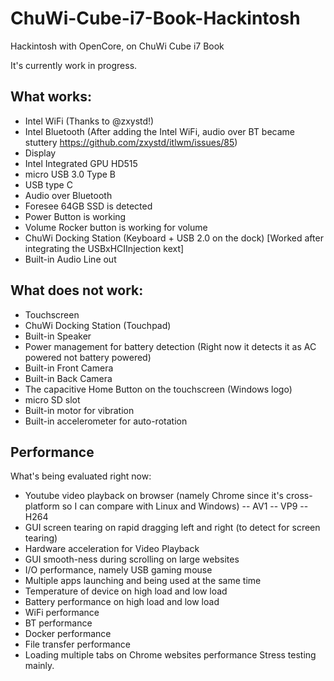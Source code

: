 # ChuWi-Cube-i7-Book-Hackintosh
Hackintosh with OpenCore, on ChuWi Cube i7 Book

It's currently work in progress.

## What works:
- Intel WiFi (Thanks to @zxystd!)
- Intel Bluetooth (After adding the Intel WiFi, audio over BT became stuttery https://github.com/zxystd/itlwm/issues/85)
- Display
- Intel Integrated GPU HD515
- micro USB 3.0 Type B
- USB type C
- Audio over Bluetooth
- Foresee 64GB SSD is detected
- Power Button is working
- Volume Rocker button is working for volume
- ChuWi Docking Station (Keyboard + USB 2.0 on the dock) [Worked after integrating the USBxHCIInjection kext]
- Built-in Audio Line out

## What does not work:
- Touchscreen
- ChuWi Docking Station (Touchpad)
- Built-in Speaker
- Power management for battery detection (Right now it detects it as AC powered not battery powered)
- Built-in Front Camera
- Built-in Back Camera
- The capacitive Home Button on the touchscreen (Windows logo)
- micro SD slot
- Built-in motor for vibration
- Built-in accelerometer for auto-rotation

## Performance
What's being evaluated right now:
- Youtube video playback on browser (namely Chrome since it's cross-platform so I can compare with Linux and Windows)
-- AV1
-- VP9
-- H264
- GUI screen tearing on rapid dragging left and right (to detect for screen tearing)
- Hardware acceleration for Video Playback
- GUI smooth-ness during scrolling on large websites
- I/O performance, namely USB gaming mouse
- Multiple apps launching and being used at the same time
- Temperature of device on high load and low load
- Battery performance on high load and low load
- WiFi performance
- BT performance
- Docker performance
- File transfer performance
- Loading multiple tabs on Chrome websites performance
Stress testing mainly.
